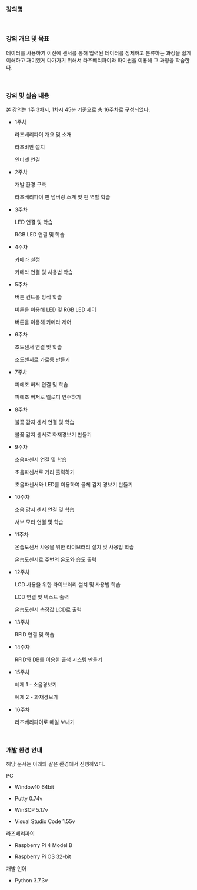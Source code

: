 ### 강의명 

<br>

### 강의 개요 및 목표

데이터를 사용하기 이전에 센서를 통해 입력된 데이터를 정제하고 분류하는 과정을 쉽게 이해하고 재미있게 다가가기 위해서 라즈베리파이와 파이썬을 이용해 그 과정을 학습한다. 

<br>

### 강의 및 실습 내용

본 강의는 1주 3차시, 1차시 45분 기준으로 총 16주차로 구성되었다. 

+ 1주차

    라즈베리파이 개요 및 소개

    라즈비안 설치

    인터넷 연결

+ 2주차

    개발 환경 구축

    라즈베리파이 핀 넘버링 소개 및 핀 역할 학습

+ 3주차

    LED 연결 및 학습

    RGB LED 연결 및 학습

+ 4주차

    카메라 설정

    카메라 연결 및 사용법 학습

+ 5주차

    버튼 컨트롤 방식 학습

    버튼을 이용해 LED 및 RGB LED 제어

    버튼을 이용해 카메라 제어

+ 6주차

    조도센서 연결 및 학습

    조도센서로 가로등 만들기

+ 7주차

    피에조 버저 연결 및 학습

    피에조 버저로 멜로디 연주하기

+ 8주차

    불꽃 감지 센서 연결 및 학습

    불꽃 감지 센서로 화재경보기 만들기

+ 9주차

    초음파센서 연결 및 학습

    초음파센서로 거리 출력하기

    초음파센서와 LED를 이용하여 물체 감지 경보기 만들기

+ 10주차

    소음 감지 센서 연결 및 학습

    서보 모터 연결 및 학습

+ 11주차

    온습도센서 사용을 위한 라이브러리 설치 및 사용법 학습

    온습도센서로 주변의 온도와 습도 출력

+ 12주차

    LCD 사용을 위한 라이브러리 설치 및 사용법 학습

    LCD 연결 및 텍스트 출력

    온습도센서 측정값 LCD로 출력

+ 13주차

    RFID 연결 및 학습

+ 14주차

    RFID와 DB를 이용한 출석 시스템 만들기

+ 15주차

    예제 1 - 소음경보기

    예제 2 - 화재경보기

+ 16주차

    라즈베리파이로 메일 보내기

<br>

### 개발 환경 안내

해당 문서는 아래와 같은 환경에서 진행하였다. 

PC

+ Window10 64bit

+ Putty 0.74v

+ WinSCP 5.17v

+ Visual Studio Code 1.55v


라즈베리파이 

+ Raspberry Pi 4 Model B

+ Raspberry Pi OS 32-bit

개발 언어 

+ Python 3.7.3v